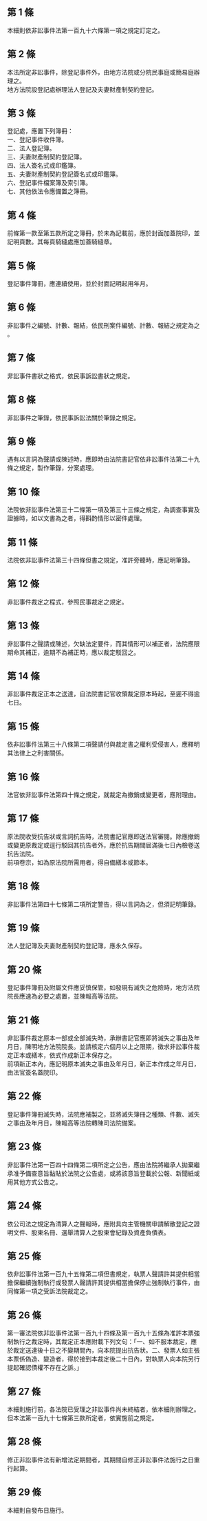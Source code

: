 第 1 條
-------
本細則依非訟事件法第一百九十六條第一項之規定訂定之。

第 2 條
-------
本法所定非訟事件，除登記事件外，由地方法院或分院民事庭或簡易庭辦  
理之。  
地方法院設登記處辦理法人登記及夫妻財產制契約登記。

第 3 條
-------
登記處，應置下列簿冊：  
一、登記事件收件簿。  
二、法人登記簿。  
三、夫妻財產制契約登記簿。  
四、法人簽名式或印鑑簿。  
五、夫妻財產制契約登記簽名式或印鑑簿。  
六、登記事件檔案簿及索引簿。  
七、其他依法令應備置之簿冊。

第 4 條
-------
前條第一款至第五款所定之簿冊，於未為記載前，應於封面加蓋院印，並  
記明頁數。其每頁騎縫處應加蓋騎縫章。

第 5 條
-------
登記事件簿冊，應連續使用，並於封面記明起用年月。

第 6 條
-------
非訟事件之編號、計數、報結，依民刑案件編號、計數、報結之規定為之  
。

第 7 條
-------
非訟事件書狀之格式，依民事訴訟書狀之規定。

第 8 條
-------
非訟事件之筆錄，依民事訴訟法關於筆錄之規定。

第 9 條
-------
遇有以言詞為聲請或陳述時，應即時由法院書記官依非訟事件法第二十九  
條之規定，製作筆錄，分案處理。

第 10 條
--------
法院依非訟事件法第三十二條第一項及第三十三條之規定，為調查事實及  
證據時，如以文書為之者，得斟酌情形以密件處理。

第 11 條
--------
法院依非訟事件法第三十四條但書之規定，准許旁聽時，應記明筆錄。

第 12 條
--------
非訟事件裁定之程式，參照民事裁定之規定。

第 13 條
--------
非訟事件之聲請或陳述，欠缺法定要件，而其情形可以補正者，法院應限  
期命其補正，逾期不為補正時，應以裁定駁回之。

第 14 條
--------
非訟事件裁定正本之送達，自法院書記官收領裁定原本時起，至遲不得逾  
七日。

第 15 條
--------
依非訟事件法第三十八條第二項聲請付與裁定書之權利受侵害人，應釋明  
其法律上之利害關係。

第 16 條
--------
法官依非訟事件法第四十條之規定，就裁定為撤銷或變更者，應附理由。

第 17 條
--------
原法院收受抗告狀或言詞抗告時，法院書記官應即送法官審閱。除應撤銷  
或變更原裁定或逕行駁回其抗告者外，應於抗告期間屆滿後七日內檢卷送  
抗告法院。  
前項卷宗，如為原法院所需用者，得自備繕本或節本。

第 18 條
--------
非訟事件法第四十七條第二項所定警告，得以言詞為之，但須記明筆錄。

第 19 條
--------
法人登記簿及夫妻財產制契約登記簿，應永久保存。

第 20 條
--------
登記事件簿冊及附屬文件應妥慎保管，如發現有滅失之危險時，地方法院  
院長應速為必要之處置，並陳報高等法院。

第 21 條
--------
非訟事件裁定原本一部或全部滅失時，承辦書記官應即將滅失之事由及年  
月日，陳明地方法院院長。並請核定六個月以上之限期，徵求非訟事件裁  
定正本或繕本，依式作成新正本保存之。  
前項新正本內，應記明原本滅失之事由及年月日，新正本作成之年月日，  
由法官簽名蓋院印。

第 22 條
--------
登記事件簿冊滅失時，法院應補製之，並將滅失簿冊之種類、件數、滅失  
之事由及年月日，陳報高等法院轉陳司法院備案。

第 23 條
--------
非訟事件法第一百四十四條第二項所定之公告，應由法院將繼承人拋棄繼  
承准予備查意旨黏貼於法院之公告處，或將該意旨登載於公報、新聞紙或  
用其他方式公告之。

第 24 條
--------
依公司法之規定為清算人之聲報時，應附具向主管機關申請解散登記之證  
明文件、股東名冊、選舉清算人之股東會紀錄及資產負債表。

第 25 條
--------
依非訟事件法第一百九十五條第二項但書規定，執票人聲請許其提供相當  
擔保繼續強制執行或發票人聲請許其提供相當擔保停止強制執行事件，由  
同條第一項之受訴法院裁定之。

第 26 條
--------
第一審法院依非訟事件法第一百九十四條及第一百九十五條為准許本票強  
制執行之裁定時，其裁定正本應附載下列文句：「一、如不服本裁定，應  
於裁定送達後十日之不變期間內，向本院提出抗告狀。二、發票人如主張  
本票係偽造、變造者，得於接到本裁定後二十日內，對執票人向本院另行  
提起確認債權不存在之訴。」

第 27 條
--------
本細則施行前，各法院已受理之非訟事件尚未終結者，依本細則辦理之。  
但本法第一百九十七條第三款所定者，依實施前之規定。

第 28 條
--------
修正非訟事件法有新增法定期間者，其期間自修正非訟事件法施行之日重  
行起算。

第 29 條
--------
本細則自發布日施行。


